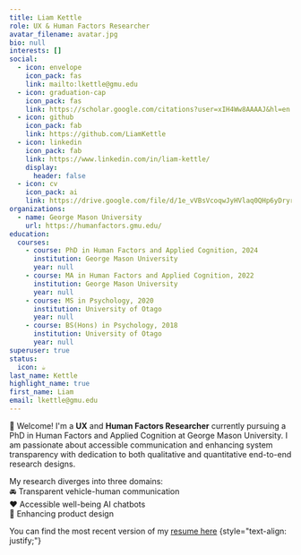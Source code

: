 ```yaml
---
title: Liam Kettle
role: UX & Human Factors Researcher
avatar_filename: avatar.jpg
bio: null
interests: []
social:
  - icon: envelope
    icon_pack: fas
    link: mailto:lkettle@gmu.edu
  - icon: graduation-cap
    icon_pack: fas
    link: https://scholar.google.com/citations?user=xIH4Ww8AAAAJ&hl=en
  - icon: github
    icon_pack: fab
    link: https://github.com/LiamKettle
  - icon: linkedin
    icon_pack: fab
    link: https://www.linkedin.com/in/liam-kettle/
    display:
      header: false
  - icon: cv
    icon_pack: ai
    link: https://drive.google.com/file/d/1e_vVBsVcoqwJyHVlaq0QHp6yDryrn72l/view?usp=sharing
organizations:
  - name: George Mason University
    url: https://humanfactors.gmu.edu/
education:
  courses:
    - course: PhD in Human Factors and Applied Cognition, 2024
      institution: George Mason University
      year: null
    - course: MA in Human Factors and Applied Cognition, 2022
      institution: George Mason University
      year: null
    - course: MS in Psychology, 2020
      institution: University of Otago
      year: null
    - course: BS(Hons) in Psychology, 2018
      institution: University of Otago
      year: null
superuser: true
status:
  icon: ☕️
last_name: Kettle
highlight_name: true
first_name: Liam
email: lkettle@gmu.edu
---
```

:wave: Welcome! I'm a **UX** and **Human Factors Researcher** currently pursuing a PhD in Human Factors and Applied Cognition at George Mason University. I am passionate about accessible communication and enhancing system transparency with dedication to both qualitative and quantitative end-to-end research designs.

My research diverges into three domains: <br>
:oncoming_automobile: Transparent vehicle-human communication <br>
:heart: Accessible well-being AI chatbots <br>
:iphone: Enhancing product design

You can find the most recent version of my [resume here](https://drive.google.com/file/d/1e_vVBsVcoqwJyHVlaq0QHp6yDryrn72l/view?usp=sharing)
{style="text-align: justify;"}
